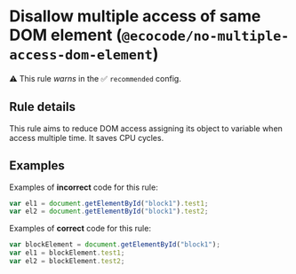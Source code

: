 # Disallow multiple access of same DOM element (`@ecocode/no-multiple-access-dom-element`)

⚠️ This rule _warns_ in the ✅ `recommended` config.

<!-- end auto-generated rule header -->

## Rule details

This rule aims to reduce DOM access assigning its object to variable when access multiple time. It saves CPU cycles.

## Examples

Examples of **incorrect** code for this rule:

```js
var el1 = document.getElementById("block1").test1;
var el2 = document.getElementById("block1").test2;
```

Examples of **correct** code for this rule:

```js
var blockElement = document.getElementById("block1");
var el1 = blockElement.test1;
var el2 = blockElement.test2;
```
